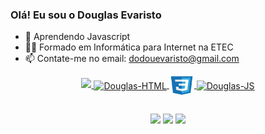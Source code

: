 ### Olá! Eu sou o Douglas Evaristo

- 🌱 Aprendendo Javascript
- 👨‍💻 Formado em Informática para Internet na ETEC
- 📫 Contate-me no email: dodouevaristo@gmail.com
<div align="center">
  <a href="https://github.com/Douglax6">
  <img height="180em" src="https://github-readme-stats.vercel.app/api?username=Douglax6&show_icons=true&theme=cobalt&include_all_commits=true&count_private=true"/>
  
  <img align="center" alt="Douglas-HTML" height="40" width="40" src="https://cdn.pixabay.com/photo/2017/08/05/11/16/logo-2582748_1280.png">
  <img align="center" alt="Douglas-CSS" height="30" width="40" src="https://raw.githubusercontent.com/devicons/devicon/master/icons/css3/css3-original.svg">
  <img align="center" alt="Douglas-JS" height="30" width="50" src="https://fedojo.com/wp-content/uploads/2019/03/logo-javascript-png-html-code-allows-to-embed-javascript-logo-in-your-website-587.png">
    
 ##
<div>
  <a href="https://instagram.com/douglas_tonelloo" target="_blank"><img src="https://img.shields.io/badge/-Instagram-%23E4405F?style=for-the-badge&logo=instagram&logoColor=white" target="_blank"></a>
  <a href = "mailto:dodouevaristo@gmail.com"><img src="https://img.shields.io/badge/-Gmail-%23333?style=for-the-badge&logo=gmail&logoColor=white" target="_blank"></a>
  <a href="https://www.linkedin.com/in/douglas-tonello-evaristo-44141a22a" target="_blank"><img src="https://img.shields.io/badge/-LinkedIn-%230077B5?style=for-the-badge&logo=linkedin&logoColor=white" target="_blank"></a> 
</div>
    
